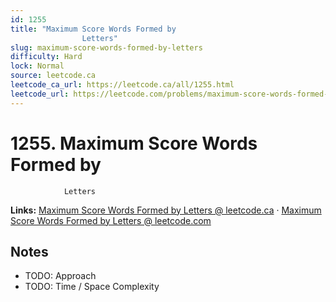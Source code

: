 ```yaml
--- 
id: 1255
title: "Maximum Score Words Formed by
                Letters"
slug: maximum-score-words-formed-by-letters
difficulty: Hard
lock: Normal
source: leetcode.ca
leetcode_ca_url: https://leetcode.ca/all/1255.html
leetcode_url: https://leetcode.com/problems/maximum-score-words-formed-by-letters/
---
```


# 1255. Maximum Score Words Formed by
                Letters

**Links:** [Maximum Score Words Formed by
                Letters @ leetcode.ca](https://leetcode.ca/all/1255.html) · [Maximum Score Words Formed by
                Letters @ leetcode.com](https://leetcode.com/problems/maximum-score-words-formed-by-letters/)

## Notes
- TODO: Approach
- TODO: Time / Space Complexity
